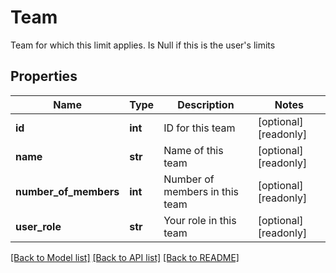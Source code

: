 # Team

Team for which this limit applies. Is Null if this is the user's limits
## Properties
Name | Type | Description | Notes
------------ | ------------- | ------------- | -------------
**id** | **int** | ID for this team | [optional] [readonly] 
**name** | **str** | Name of this team | [optional] [readonly] 
**number_of_members** | **int** | Number of members in this team | [optional] [readonly] 
**user_role** | **str** | Your role in this team | [optional] [readonly] 

[[Back to Model list]](../README.md#documentation-for-models) [[Back to API list]](../README.md#documentation-for-api-endpoints) [[Back to README]](../README.md)


